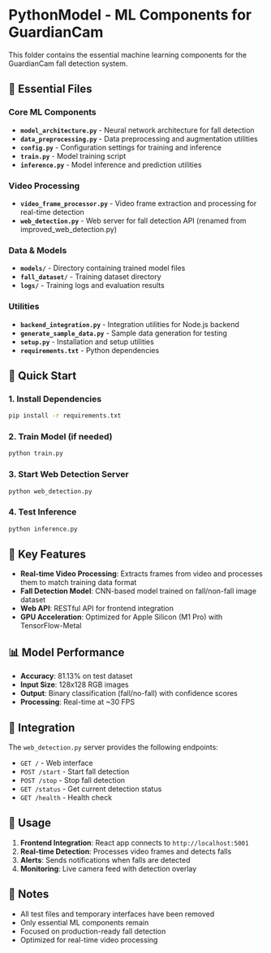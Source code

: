 # PythonModel - ML Components for GuardianCam

This folder contains the essential machine learning components for the GuardianCam fall detection system.

## 📁 Essential Files

### Core ML Components
- **`model_architecture.py`** - Neural network architecture for fall detection
- **`data_preprocessing.py`** - Data preprocessing and augmentation utilities
- **`config.py`** - Configuration settings for training and inference
- **`train.py`** - Model training script
- **`inference.py`** - Model inference and prediction utilities

### Video Processing
- **`video_frame_processor.py`** - Video frame extraction and processing for real-time detection
- **`web_detection.py`** - Web server for fall detection API (renamed from improved_web_detection.py)

### Data & Models
- **`models/`** - Directory containing trained model files
- **`fall_dataset/`** - Training dataset directory
- **`logs/`** - Training logs and evaluation results

### Utilities
- **`backend_integration.py`** - Integration utilities for Node.js backend
- **`generate_sample_data.py`** - Sample data generation for testing
- **`setup.py`** - Installation and setup utilities
- **`requirements.txt`** - Python dependencies

## 🚀 Quick Start

### 1. Install Dependencies
```bash
pip install -r requirements.txt
```

### 2. Train Model (if needed)
```bash
python train.py
```

### 3. Start Web Detection Server
```bash
python web_detection.py
```

### 4. Test Inference
```bash
python inference.py
```

## 🔧 Key Features

- **Real-time Video Processing**: Extracts frames from video and processes them to match training data format
- **Fall Detection Model**: CNN-based model trained on fall/non-fall image dataset
- **Web API**: RESTful API for frontend integration
- **GPU Acceleration**: Optimized for Apple Silicon (M1 Pro) with TensorFlow-Metal

## 📊 Model Performance

- **Accuracy**: 81.13% on test dataset
- **Input Size**: 128x128 RGB images
- **Output**: Binary classification (fall/no-fall) with confidence scores
- **Processing**: Real-time at ~30 FPS

## 🔗 Integration

The `web_detection.py` server provides the following endpoints:
- `GET /` - Web interface
- `POST /start` - Start fall detection
- `POST /stop` - Stop fall detection  
- `GET /status` - Get current detection status
- `GET /health` - Health check

## 🎯 Usage

1. **Frontend Integration**: React app connects to `http://localhost:5001`
2. **Real-time Detection**: Processes video frames and detects falls
3. **Alerts**: Sends notifications when falls are detected
4. **Monitoring**: Live camera feed with detection overlay

## 📝 Notes

- All test files and temporary interfaces have been removed
- Only essential ML components remain
- Focused on production-ready fall detection
- Optimized for real-time video processing
